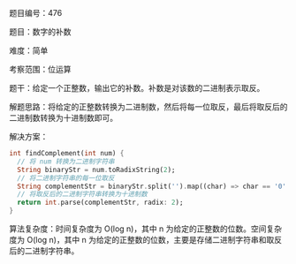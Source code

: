 题目编号：476

题目：数字的补数

难度：简单

考察范围：位运算

题干：给定一个正整数，输出它的补数。补数是对该数的二进制表示取反。

解题思路：将给定的正整数转换为二进制数，然后将每一位取反，最后将取反后的二进制数转换为十进制数即可。

解决方案：

```dart
int findComplement(int num) {
  // 将 num 转换为二进制字符串
  String binaryStr = num.toRadixString(2);
  // 将二进制字符串的每一位取反
  String complementStr = binaryStr.split('').map((char) => char == '0' ? '1' : '0').join('');
  // 将取反后的二进制字符串转换为十进制数
  return int.parse(complementStr, radix: 2);
}
```

算法复杂度：时间复杂度为 O(log n)，其中 n 为给定的正整数的位数。空间复杂度为 O(log n)，其中 n 为给定的正整数的位数，主要是存储二进制字符串和取反后的二进制字符串。